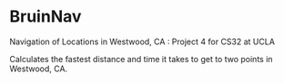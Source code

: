 # BruinNav
Navigation of Locations in Westwood, CA : Project 4 for CS32 at UCLA

Calculates the fastest distance and time it takes to get to two points in Westwood, CA.
